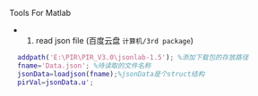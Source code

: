 
Tools For Matlab
* 1. read json file (百度云盘 `计算机/3rd package`)
```matlab
  addpath('E:\PIR\PIR_V3.0\jsonlab-1.5'); %添加下载包的存放路径    
  fname='Data.json'; %待读取的文件名称  
  jsonData=loadjson(fname);%jsonData是个struct结构  
  pirVal=jsonData.u';
```

